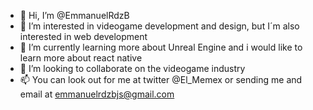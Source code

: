 - 👋 Hi, I’m @EmmanuelRdzB
- 👀 I’m interested in videogame development and design, but I´m also interested in web development 
- 🌱 I’m currently learning more about Unreal Engine and i would like to learn more about react native
- 💞️ I’m looking to collaborate on the videogame industry
- 📫 You can look out for me at twitter @El_Memex or sending me and email at emmanuelrdzbjs@gmail.com
